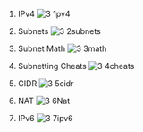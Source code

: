 
1. IPv4
![3 1pv4](https://github.com/user-attachments/assets/656a6fc1-f900-4c12-8f44-962bbbff43a6)

2. Subnets
![3 2subnets](https://github.com/user-attachments/assets/d321b041-df3a-4685-9a5e-01ce7d58fe04)

3. Subnet Math
![3 3math](https://github.com/user-attachments/assets/53e3f080-c2cf-423d-8029-2565f8123d88)

4. Subnetting Cheats
![3 4cheats](https://github.com/user-attachments/assets/7cf130fd-2b32-4904-9bd3-f70ab50c9749)

5. CIDR
![3 5cidr](https://github.com/user-attachments/assets/3c954fc3-86bf-4c30-a1fd-ca21caefab82)

6. NAT
![3 6Nat](https://github.com/user-attachments/assets/77dde595-d5e8-4d24-b298-f05b002cef37)

7. IPv6
![3 7ipv6](https://github.com/user-attachments/assets/136e1a34-24e5-4326-a725-29afbe4b7568)
